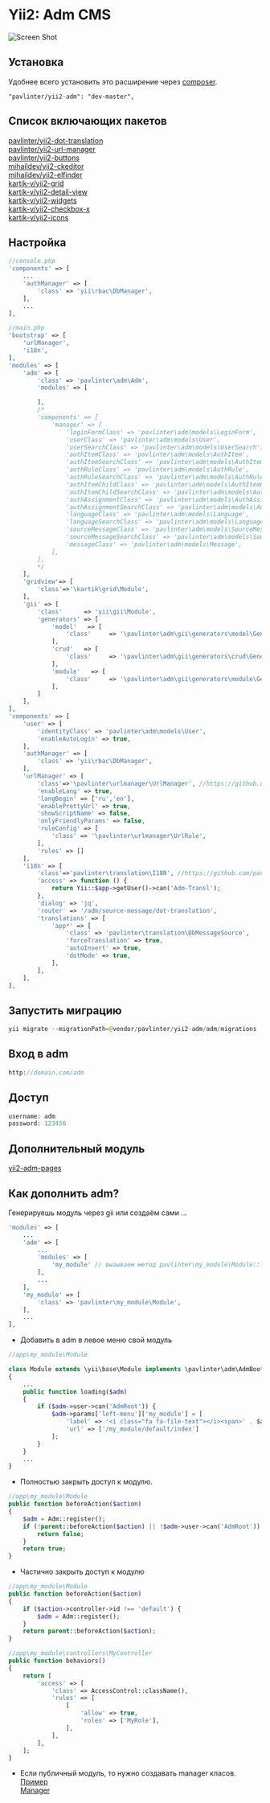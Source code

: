 Yii2: Adm CMS
================

![Screen Shot](https://github.com/pavlinter/yii2-adm/blob/master/preview.png?raw=true)

Установка
------------
Удобнее всего установить это расширение через [composer](http://getcomposer.org/download/).

```
"pavlinter/yii2-adm": "dev-master",
```

Список включающих пакетов
-------------------------
[pavlinter/yii2-dot-translation](https://github.com/pavlinter/yii2-dot-translation)<br/>
[pavlinter/yii2-url-manager](https://github.com/pavlinter/yii2-url-manager)<br/>
[pavlinter/yii2-buttons](https://github.com/pavlinter/yii2-buttons)<br/>
[mihaildev/yii2-ckeditor](https://github.com/MihailDev/yii2-ckeditor)<br/>
[mihaildev/yii2-elfinder](https://github.com/MihailDev/yii2-elfinder)<br/>
[kartik-v/yii2-grid](https://github.com/kartik-v/yii2-grid)<br/>
[kartik-v/yii2-detail-view](https://github.com/kartik-v/yii2-detail-view)<br/>
[kartik-v/yii2-widgets](https://github.com/kartik-v/yii2-widgets)<br/>
[kartik-v/yii2-checkbox-x](https://github.com/kartik-v/yii2-checkbox-x)<br/>
[kartik-v/yii2-icons](https://github.com/kartik-v/yii2-icons)<br/>

Настройка
------------------
```php
//console.php
'components' => [
    ...
    'authManager' => [
        'class' => 'yii\rbac\DbManager',
    ],
    ...
],
```

```php
//main.php
'bootstrap' => [
    'urlManager',
    'i18n',
],
'modules' => [
    'adm' => [
        'class' => 'pavlinter\adm\Adm',
        'modules' => [

        ],
        /*
        'components' => [
            'manager' => [
                'loginFormClass' => 'pavlinter\adm\models\LoginForm',
                'userClass' => 'pavlinter\adm\models\User',
                'userSearchClass' => 'pavlinter\adm\models\UserSearch',
                'authItemClass' => 'pavlinter\adm\models\AuthItem',
                'authItemSearchClass' => 'pavlinter\adm\models\AuthItemSearch',
                'authRuleClass' => 'pavlinter\adm\models\AuthRule',
                'authRuleSearchClass' => 'pavlinter\adm\models\AuthRuleSearch',
                'authItemChildClass' => 'pavlinter\adm\models\AuthItemChild',
                'authItemChildSearchClass' => 'pavlinter\adm\models\AuthItemChildSearch',
                'authAssignmentClass' => 'pavlinter\adm\models\AuthAssignment',
                'authAssignmentSearchClass' => 'pavlinter\adm\models\AuthAssignmentSearch',
                'languageClass' => 'pavlinter\adm\models\Language',
                'languageSearchClass' => 'pavlinter\adm\models\LanguageSearch',
                'sourceMessageClass' => 'pavlinter\adm\models\SourceMessage',
                'sourceMessageSearchClass' => 'pavlinter\adm\models\SourceMessageSearch',
                'messageClass' => 'pavlinter\adm\models\Message',
            ],
        ],
        */
    ],
    'gridview'=> [
        'class'=>'\kartik\grid\Module',
    ],
    'gii' => [
        'class'      => 'yii\gii\Module',
        'generators' => [
            'model'   => [
                'class'     => '\pavlinter\adm\gii\generators\model\Generator',
            ],
            'crud'   => [
                'class'     => '\pavlinter\adm\gii\generators\crud\Generator',
            ],
            'module'   => [
                'class'     => '\pavlinter\adm\gii\generators\module\Generator',
            ],
        ]
    ],
],
'components' => [
    'user' => [
        'identityClass' => 'pavlinter\adm\models\User',
        'enableAutoLogin' => true,
    ],
    'authManager' => [
        'class' => 'yii\rbac\DbManager',
    ],
    'urlManager' => [
        'class'=>'\pavlinter\urlmanager\UrlManager', //https://github.com/pavlinter/yii2-url-manager
        'enableLang' => true,
        'langBegin' => ['ru','en'],
        'enablePrettyUrl' => true,
        'showScriptName' => false,
        'onlyFriendlyParams' => false,
        'ruleConfig' => [
            'class' => '\pavlinter\urlmanager\UrlRule',
        ],
        'rules' => []
    ],
    'i18n' => [
        'class'=>'pavlinter\translation\I18N', //https://github.com/pavlinter/yii2-dot-translation
        'access' => function () {
            return Yii::$app->getUser()->can('Adm-Transl');
        },
        'dialog' => 'jq',
        'router' => '/adm/source-message/dot-translation',
        'translations' => [
            'app*' => [
                'class' => 'pavlinter\translation\DbMessageSource',
                'forceTranslation' => true,
                'autoInsert' => true,
                'dotMode' => true,
            ],
        ],
    ],
],
```

Запустить миграцию
------------------
```php
yii migrate --migrationPath=@vendor/pavlinter/yii2-adm/adm/migrations
```

Вход в adm
------------------
```php
http://domain.com/adm
```

Доступ
------------------
```php
username: adm
password: 123456
```

Дополнительный модуль
---------------------
[yii2-adm-pages](https://github.com/pavlinter/yii2-adm-pages)

Как дополнить adm?
---------------------
Генерируешь модуль через gii или создаём сами ...
```php
'modules' => [
    ...
    'adm' => [
        ...
        'modules' => [
            'my_module' // вызываем метод pavlinter\my_module\Module::loading когда adm layout
        ],
        ...
    ],
    'my_module' => [
        'class' => 'pavlinter\my_module\Module',
    ],
    ...
],
```
- Добавить в adm в левое меню свой модуль
```php
//app\my_module\Module

class Module extends \yii\base\Module implements \pavlinter\adm\AdmBootstrapInterface
{
    ...
    public function loading($adm)
    {
        if ($adm->user->can('AdmRoot')) {
            $adm->params['left-menu']['my_module'] = [
                'label' => '<i class="fa fa-file-text"></i><span>' . $adm::t('menu', 'My module') . '</span>',
                'url' => ['/my_module/default/index']
            ];
        }
    }
    ...
}
```

- Полностью закрыть доступ к модулю.
```php
//app\my_module\Module
public function beforeAction($action)
{
    $adm = Adm::register();
    if (!parent::beforeAction($action) || !$adm->user->can('AdmRoot')) {
        return false;
    }
    return true;
}
```

- Частично закрыть доступ к модулю<br/>
```php
//app\my_module\Module
public function beforeAction($action)
{
    if ($action->controller->id !== 'default') {
        $adm = Adm::register();
    }
    return parent::beforeAction($action);
}
```

```php
//app\my_module\controllers\MyController
public function behaviors()
{
    return [
        'access' => [
            'class' => AccessControl::className(),
            'rules' => [
                [
                    'allow' => true,
                    'roles' => ['MyRole'],
                ],
            ],
        ],
    ];
}
```

- Если публичный модуль, то нужно создавать manager класов.<br/>
[Пример](https://github.com/pavlinter/yii2-adm-pages/blob/master/admpages/Module.php#L72)<br/>
[Manager](https://github.com/pavlinter/yii2-adm-pages/blob/master/admpages/ModelManager.php)<br/>